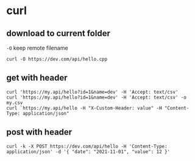 # curl

## download to current folder
`-O` keep remote filename
```
curl -O https://dev.com/api/hello.cpp
```

## get with header
```
curl 'https://my.api/hello?id=1&name=dev' -H 'Accept: text/csv'
curl 'https://my.api/hello?id=1&name=dev' -H 'Accept: text/csv' -o my.csv
curl `https://my.api/hello -H "X-Custom-Header: value" -H "Content-Type: application/json"
```

## post with header
```
curl -k -X POST https://dev.com/api/hello -H 'Content-Type: application/json' -d '{ "date": "2021-11-01", "value": 12 }' 
```
